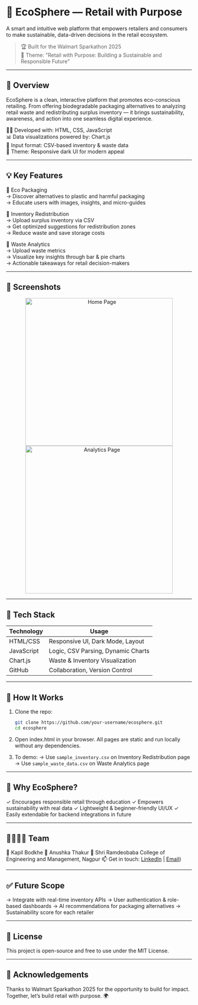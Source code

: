 # 🌱 EcoSphere — Retail with Purpose

A smart and intuitive web platform that empowers retailers and consumers to make sustainable, data-driven decisions in the retail ecosystem.

> 🏆 Built for the Walmart Sparkathon 2025  
> 🎯 Theme: "Retail with Purpose: Building a Sustainable and Responsible Future"

---

## 🚀 Overview

EcoSphere is a clean, interactive platform that promotes eco-conscious retailing. From offering biodegradable packaging alternatives to analyzing retail waste and redistributing surplus inventory — it brings sustainability, awareness, and action into one seamless digital experience.

👨‍💻 Developed with: HTML, CSS, JavaScript  
📊 Data visualizations powered by: Chart.js  
📁 Input format: CSV-based inventory & waste data  
🎨 Theme: Responsive dark UI for modern appeal

---

## 💡 Key Features

🔹 Eco Packaging  
→ Discover alternatives to plastic and harmful packaging  
→ Educate users with images, insights, and micro-guides

🔹 Inventory Redistribution  
→ Upload surplus inventory via CSV  
→ Get optimized suggestions for redistribution zones  
→ Reduce waste and save storage costs

🔹 Waste Analytics  
→ Upload waste metrics  
→ Visualize key insights through bar & pie charts  
→ Actionable takeaways for retail decision-makers

---

## 📸 Screenshots

<p align="center">
  <img src="assets/demo_home.png" width="400" alt="Home Page">
  <img src="assets/demo_analytics.png" width="400" alt="Analytics Page">
</p>

---

## 🔧 Tech Stack

| Technology | Usage |
|------------|-------|
| HTML/CSS   | Responsive UI, Dark Mode, Layout |
| JavaScript | Logic, CSV Parsing, Dynamic Charts |
| Chart.js   | Waste & Inventory Visualization |
| GitHub     | Collaboration, Version Control |

---

## 🧠 How It Works

1. Clone the repo:
   ```bash
   git clone https://github.com/your-username/ecosphere.git
   cd ecosphere

2. Open index.html in your browser.
   All pages are static and run locally without any dependencies.

3. To demo:
→ Use `sample_inventory.csv` on Inventory Redistribution page
→ Use `sample_waste_data.csv` on Waste Analytics page

---

## 🌟 Why EcoSphere?
✓ Encourages responsible retail through education
✓ Empowers sustainability with real data
✓ Lightweight & beginner-friendly UI/UX
✓ Easily extendable for backend integrations in future

---

## 👨‍👩‍👧‍👦 Team
👤 Kapil Bodkhe
👤 Anushka Thakur
📍 Shri Ramdeobaba College of Engineering and Management, Nagpur
📫 Get in touch: [LinkedIn](https://www.linkedin.com/in/kapilbodkhe4) | [Email](mailto:kapilbodkhe4@gmail.com))

---

## ✅ Future Scope
→ Integrate with real-time inventory APIs
→ User authentication & role-based dashboards
→ AI recommendations for packaging alternatives
→ Sustainability score for each retailer

---

## 📃 License
This project is open-source and free to use under the MIT License.

---

## 🙏 Acknowledgements
Thanks to Walmart Sparkathon 2025 for the opportunity to build for impact.
Together, let’s build retail with purpose. 🌍
